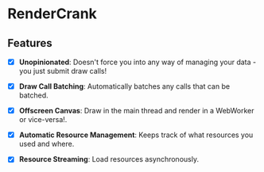 RenderCrank
===========

Features
---------

- [x] **Unopinionated**: Doesn't force you into any way of managing your data - you just submit draw calls!

- [x] **Draw Call Batching**: Automatically batches any calls that can be batched.

- [x] **Offscreen Canvas**: Draw in the main thread and render in a WebWorker or vice-versa!.

- [x] **Automatic Resource Management**: Keeps track of what resources you used and where.

- [x] **Resource Streaming**: Load resources asynchronously.
